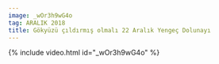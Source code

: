 ```yaml
---
image: _wOr3h9wG4o
tag: ARALIK 2018
title: Gökyüzü çıldırmış olmalı 22 Aralık Yengeç Dolunayı
---
```

{% include video.html id="_wOr3h9wG4o" %}
